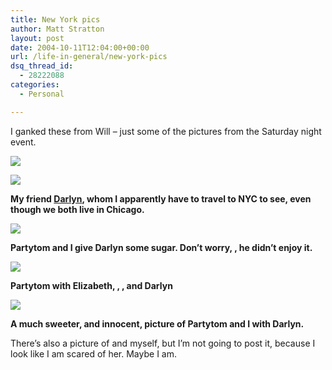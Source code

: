 ```yaml
---
title: New York pics
author: Matt Stratton
layout: post
date: 2004-10-11T12:04:00+00:00
url: /life-in-general/new-york-pics
dsq_thread_id:
  - 28222088
categories:
  - Personal

---
```

I ganked these from Will &#8211; just some of the pictures from the Saturday night event.

![][1]

![][2]
  
**My friend [Darlyn][3], whom I apparently have to travel to NYC to see, even though we both live in Chicago.** 

![][4]
  
**Partytom and I give Darlyn some sugar. Don&#8217;t worry, , he didn&#8217;t enjoy it.**

![][5]
  
**Partytom with Elizabeth, , , and Darlyn**

![][6]
  
**A much sweeter, and innocent, picture of Partytom and I with Darlyn.**

There&#8217;s also a picture of and myself, but I&#8217;m not going to post it, because I look like I am scared of her. Maybe I am.

 [1]: http://windyhop.org/images/photos/unapproved/tommatt-2004101112145.jpg
 [2]: http://windyhop.org/images/photos/unapproved/darlynred-2004101111576.jpg
 [3]: http://www.darlyn.net
 [4]: http://windyhop.org/images/photos/unapproved/tommattdarlynkiss-2004101111578.jpg
 [5]: http://windyhop.org/images/photos/unapproved/tomgirls-2004101112145.jpg
 [6]: http://windyhop.org/images/photos/unapproved/tommattdarlyn-2004101112146.jpg